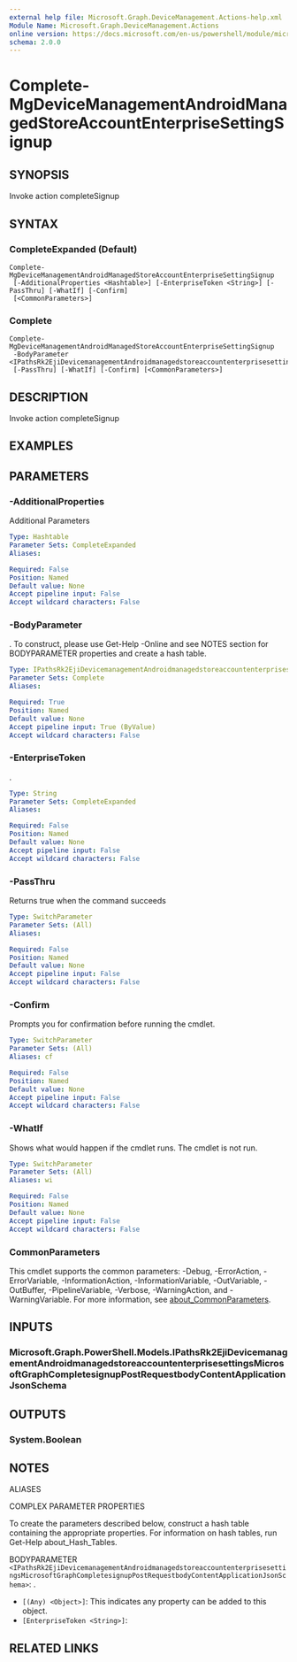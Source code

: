 ```yaml
---
external help file: Microsoft.Graph.DeviceManagement.Actions-help.xml
Module Name: Microsoft.Graph.DeviceManagement.Actions
online version: https://docs.microsoft.com/en-us/powershell/module/microsoft.graph.devicemanagement.actions/complete-mgdevicemanagementandroidmanagedstoreaccountenterprisesettingsignup
schema: 2.0.0
---
```


# Complete-MgDeviceManagementAndroidManagedStoreAccountEnterpriseSettingSignup

## SYNOPSIS
Invoke action completeSignup

## SYNTAX

### CompleteExpanded (Default)
```
Complete-MgDeviceManagementAndroidManagedStoreAccountEnterpriseSettingSignup
 [-AdditionalProperties <Hashtable>] [-EnterpriseToken <String>] [-PassThru] [-WhatIf] [-Confirm]
 [<CommonParameters>]
```

### Complete
```
Complete-MgDeviceManagementAndroidManagedStoreAccountEnterpriseSettingSignup
 -BodyParameter <IPathsRk2EjiDevicemanagementAndroidmanagedstoreaccountenterprisesettingsMicrosoftGraphCompletesignupPostRequestbodyContentApplicationJsonSchema>
 [-PassThru] [-WhatIf] [-Confirm] [<CommonParameters>]
```

## DESCRIPTION
Invoke action completeSignup

## EXAMPLES

## PARAMETERS

### -AdditionalProperties
Additional Parameters

```yaml
Type: Hashtable
Parameter Sets: CompleteExpanded
Aliases:

Required: False
Position: Named
Default value: None
Accept pipeline input: False
Accept wildcard characters: False
```

### -BodyParameter
.
To construct, please use Get-Help -Online and see NOTES section for BODYPARAMETER properties and create a hash table.

```yaml
Type: IPathsRk2EjiDevicemanagementAndroidmanagedstoreaccountenterprisesettingsMicrosoftGraphCompletesignupPostRequestbodyContentApplicationJsonSchema
Parameter Sets: Complete
Aliases:

Required: True
Position: Named
Default value: None
Accept pipeline input: True (ByValue)
Accept wildcard characters: False
```

### -EnterpriseToken
.

```yaml
Type: String
Parameter Sets: CompleteExpanded
Aliases:

Required: False
Position: Named
Default value: None
Accept pipeline input: False
Accept wildcard characters: False
```

### -PassThru
Returns true when the command succeeds

```yaml
Type: SwitchParameter
Parameter Sets: (All)
Aliases:

Required: False
Position: Named
Default value: None
Accept pipeline input: False
Accept wildcard characters: False
```

### -Confirm
Prompts you for confirmation before running the cmdlet.

```yaml
Type: SwitchParameter
Parameter Sets: (All)
Aliases: cf

Required: False
Position: Named
Default value: None
Accept pipeline input: False
Accept wildcard characters: False
```

### -WhatIf
Shows what would happen if the cmdlet runs.
The cmdlet is not run.

```yaml
Type: SwitchParameter
Parameter Sets: (All)
Aliases: wi

Required: False
Position: Named
Default value: None
Accept pipeline input: False
Accept wildcard characters: False
```

### CommonParameters
This cmdlet supports the common parameters: -Debug, -ErrorAction, -ErrorVariable, -InformationAction, -InformationVariable, -OutVariable, -OutBuffer, -PipelineVariable, -Verbose, -WarningAction, and -WarningVariable. For more information, see [about_CommonParameters](http://go.microsoft.com/fwlink/?LinkID=113216).

## INPUTS

### Microsoft.Graph.PowerShell.Models.IPathsRk2EjiDevicemanagementAndroidmanagedstoreaccountenterprisesettingsMicrosoftGraphCompletesignupPostRequestbodyContentApplicationJsonSchema
## OUTPUTS

### System.Boolean
## NOTES

ALIASES

COMPLEX PARAMETER PROPERTIES

To create the parameters described below, construct a hash table containing the appropriate properties. For information on hash tables, run Get-Help about_Hash_Tables.


BODYPARAMETER `<IPathsRk2EjiDevicemanagementAndroidmanagedstoreaccountenterprisesettingsMicrosoftGraphCompletesignupPostRequestbodyContentApplicationJsonSchema>`: .
  - `[(Any) <Object>]`: This indicates any property can be added to this object.
  - `[EnterpriseToken <String>]`: 

## RELATED LINKS
